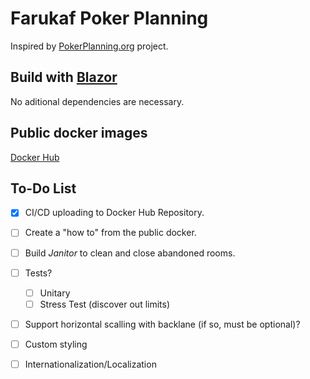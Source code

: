 # Farukaf Poker Planning

Inspired by [PokerPlanning.org](https://pokerplanning.org/) project.

## Build with [Blazor](https://dotnet.microsoft.com/en-us/apps/aspnet/web-apps/blazor)

No aditional dependencies are necessary.

## Public docker images

[Docker Hub](https://hub.docker.com/repository/docker/farukaf/poker-planning/general)

## To-Do List

- [x] CI/CD uploading to Docker Hub Repository.
- [ ] Create a "how to" from the public docker.
- [ ] Build *Janitor* to clean and close abandoned rooms. 
- [ ] Tests?
  - [ ] Unitary
  - [ ] Stress Test (discover out limits)
- [ ] Support horizontal scalling with backlane (if so, must be optional)?
- [ ] Custom styling
- [ ] Internationalization/Localization 
   
